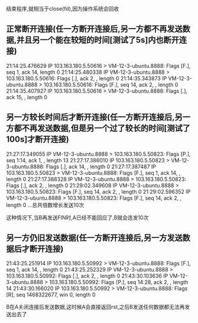 结束程序,就相当于close(fd),因为操作系统会回收

## 正常断开连接(任一方断开连接后,另一方都不再发送数据,并且另一个能在较短的时间[测试了5s]内也断开连接)
21:14:25.476629 IP 103.163.180.5.50616 > VM-12-3-ubuntu.8888: Flags [F.], seq 1, ack 14, length 0
21:14:25.480338 IP VM-12-3-ubuntu.8888 > 103.163.180.5.50616: Flags [.], ack 2, , length 0
21:14:35.343873 IP VM-12-3-ubuntu.8888 > 103.163.180.5.50616: Flags [F.], seq 14, ack 2, , length 0
21:14:35.407927 IP 103.163.180.5.50616 > VM-12-3-ubuntu.8888: Flags [.], ack 15, , length 0

## 另一方较长时间后才断开连接(任一方断开连接后,另一方都不再发送数据,但是另一个过了较长的时间[测试了100s]才断开连接)
21:27:17.349055 IP VM-12-3-ubuntu.8888 > 103.163.180.5.50823: Flags [P.], seq 1:14, ack 1, , length 13
21:27:17.386010 IP 103.163.180.5.50823 > VM-12-3-ubuntu.8888: Flags [.], ack 14, , length 0
21:27:17.387487 IP 103.163.180.5.50823 > VM-12-3-ubuntu.8888: Flags [F.], seq 1, ack 14, , length 0
21:27:17.388328 IP VM-12-3-ubuntu.8888 > 103.163.180.5.50823: Flags [.], ack 2, , length 0
21:29:02.349608 IP VM-12-3-ubuntu.8888 > 103.163.180.5.50823: Flags [F.], seq 14, ack 2, , length 0
21:29:02.596352 IP VM-12-3-ubuntu.8888 > 103.163.180.5.50823: Flags [F.], seq 14, ack 2, , length 0
...总共倍数增长发送10次

这种情况下,当B再发送FIN时,A已经不能回应了,B就会连发10次

## 另一方仍旧发送数据(任一方断开连接后,另一方发送数据后才断开连接)
21:43:25.251914 IP 103.163.180.5.50992 > VM-12-3-ubuntu.8888: Flags [F.], seq 1, ack 14, , length 0
21:43:25.252329 IP VM-12-3-ubuntu.8888 > 103.163.180.5.50992: Flags [.], ack 2, , length 0
21:43:30.103636 IP VM-12-3-ubuntu.8888 > 103.163.180.5.50992: Flags [P.], seq 14:28, ack 2, , length 14
21:43:30.166020 IP 103.163.180.5.50992 > VM-12-3-ubuntu.8888: Flags [R], seq 1468322677, win 0, length 0

B在A关闭连接后发送数据,这时候A会直接返回rst,之后B发送任何数据都无法再发送出去了

